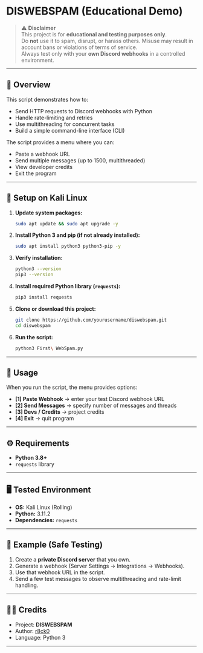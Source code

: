 # DISWEBSPAM (Educational Demo)

> ⚠️ **Disclaimer**  
> This project is for **educational and testing purposes only**.  
> Do **not** use it to spam, disrupt, or harass others. Misuse may result in account bans or violations of terms of service.  
> Always test only with your **own Discord webhooks** in a controlled environment.  

---

## 📌 Overview
This script demonstrates how to:
- Send HTTP requests to Discord webhooks with Python
- Handle rate-limiting and retries
- Use multithreading for concurrent tasks
- Build a simple command-line interface (CLI)

The script provides a menu where you can:
- Paste a webhook URL
- Send multiple messages (up to 1500, multithreaded)
- View developer credits
- Exit the program

---

## 🐧 Setup on Kali Linux

1. **Update system packages:**
   ```bash
   sudo apt update && sudo apt upgrade -y
   ```

2. **Install Python 3 and pip (if not already installed):**
   ```bash
   sudo apt install python3 python3-pip -y
   ```

3. **Verify installation:**
   ```bash
   python3 --version
   pip3 --version
   ```

4. **Install required Python library (`requests`):**
   ```bash
   pip3 install requests
   ```

5. **Clone or download this project:**
   ```bash
   git clone https://github.com/yourusername/diswebspam.git
   cd diswebspam
   ```

6. **Run the script:**
   ```bash
   python3 First\ WebSpam.py
   ```

---

## 🚀 Usage

When you run the script, the menu provides options:
- **[1] Paste Webhook** → enter your test Discord webhook URL  
- **[2] Send Messages** → specify number of messages and threads  
- **[3] Devs / Credits** → project credits  
- **[4] Exit** → quit program  

---

## ⚙️ Requirements
- **Python 3.8+**
- `requests` library

---

## 🖥️ Tested Environment
- **OS:** Kali Linux (Rolling)  
- **Python:** 3.11.2  
- **Dependencies:** `requests`  

---

## 🧪 Example (Safe Testing)
1. Create a **private Discord server** that you own.  
2. Generate a webhook (Server Settings → Integrations → Webhooks).  
3. Use that webhook URL in the script.  
4. Send a few test messages to observe multithreading and rate-limit handling.  

---

## 👨‍💻 Credits
- Project: **DISWEBSPAM**  
- Author: [r8ck0](https://github.com/r8ck0)  
- Language: Python 3  

---
